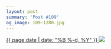 ```yaml
---
layout: post
summary: 'Post #109'
og_image: 109-1280.jpg
---
```


<p>
 <time>
  <a href="/109">
   {{ page.date | date: "%B %-d, %Y" }}
  </a>
 </time>
 <a href="/109">
  <img data-taken="10/19/2013" sizes="(min-width: 700px) 50vw, calc(100vw - 2rem)" src="{{ site.assets_url }}/109-640.jpg" srcset="{{ site.assets_url }}/109-1280.jpg 1280w, {{ site.assets_url }}/109-960.jpg 960w, {{ site.assets_url }}/109-640.jpg 640w, {{ site.assets_url }}/109-320.jpg 320w"/>
 </a>
</p>
